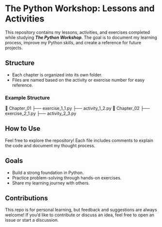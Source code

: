 # The Python Workshop: Lessons and Activities

This repository contains my lessons, activities, and exercises completed while studying **_The Python Workshop_**. The goal is to document my learning process, improve my Python skills, and create a reference for future projects.

## Structure

- Each chapter is organized into its own folder.
- Files are named based on the activity or exercise number for easy reference.

### Example Structure
📂 Chapter_01
   ├── exercise_1_1.py
   ├── activity_1_2.py
📂 Chapter_02
   ├── exercise_2_1.py
   ├── activity_2_3.py



## How to Use

Feel free to explore the repository! Each file includes comments to explain the code and document my thought process.

## Goals

- Build a strong foundation in Python.
- Practice problem-solving through hands-on exercises.
- Share my learning journey with others.

## Contributions

This repo is for personal learning, but feedback and suggestions are always welcome! If you’d like to contribute or discuss an idea, feel free to open an issue or start a discussion.

